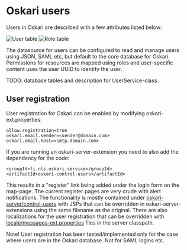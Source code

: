 # Oskari users

Users in Oskari are described with a few attributes listed below:

![User table](/images/backend/userUML.png)
![Role table](/images/backend/roleUML.png)

The datasource for users can be configured to read and manage users using JSON, SAML etc, but default to the core database for Oskari.
Permissions for resources are mapped using roles and user-specific content uses the user UUID to identify the user.

TODO: database tables and description for UserService-class.

## User registration

User registration for Oskari can be enabled by modifying oskari-ext.properties:

    allow.registration=true
    oskari.email.sender=<sender@domain.com>
    oskari.email.host=<smtp.domain.com>

If you are running an oskari-server-extension you need to also add the dependency for the code:

    <groupId>fi.nls.oskari.service</groupId>
    <artifactId>oskari-control-users</artifactId>


This results in a "register" link being added under the login form on the map-page. The current register pages are very crude with alert notifications.
The functionality is mostly contained under [oskari-server/control-users](https://github.com/nls-oskari/oskari-server/tree/develop/control-users) with JSPs that can be overridden
in oskari-server-extensions using the same filename as the original. There are also localizations for the user registration that can be overridden with [locale/messages-ext.properties](https://github.com/nls-oskari/oskari-server/blob/develop/servlet-map/src/main/resources/locale/messages.properties) files in the server classpath.

Note! User registration has been tested/implemented only for the case where users are in the Oskari database. Not for SAML logins etc.